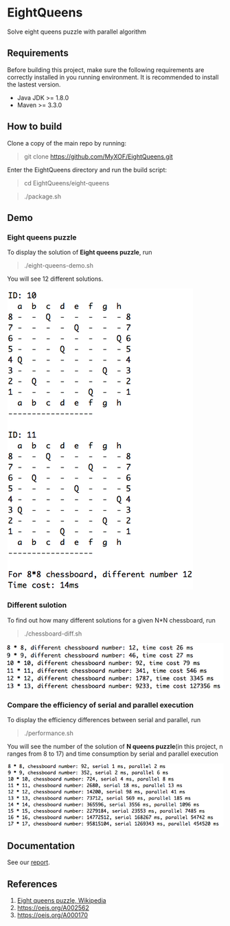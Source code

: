 # EightQueens
Solve eight queens puzzle with parallel algorithm

## Requirements

Before building this project, make sure the following requirements are correctly installed in you running environment. It is recommended to install the lastest version.

* Java JDK >= 1.8.0
* Maven >= 3.3.0

## How to build

Clone a copy of the main repo by running:

> git clone https://github.com/MyXOF/EightQueens.git

Enter the EightQueens directory and run the build script:

> cd EightQueens/eight-queens

> ./package.sh

## Demo

### Eight queens puzzle

To display the solution of **Eight queens puzzle**, run

> ./eight-queens-demo.sh

You will see 12 different solutions.

![](./figure/eight-queens-demo.png)

### Different sulotion

To find out how many different solutions for a given N*N chessboard, run

> ./chessboard-diff.sh

![](./figure/chessboard-diff.png)

### Compare the efficiency of serial and parallel execution

To display the efficiency differences between serial and parallel, run

> ./performance.sh

You will see the number of the solution of **N queens puzzle**(in this project, n ranges from 8 to 17) and time consumption by serial and parallel execution

![](./figure/performance.png)

## Documentation

See our [report](https://github.com/MyXOF/EightQueens/tree/master/doc).

## References

1. [Eight queens puzzle, Wikipedia](https://en.wikipedia.org/wiki/Eight_queens_puzzle)
2. https://oeis.org/A002562
3. https://oeis.org/A000170
